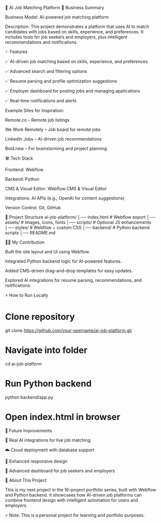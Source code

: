 🚀 AI Job Matching Platform
📌 Business Summary

Business Model: AI-powered job matching platform

Description: This project demonstrates a platform that uses AI to match candidates with jobs based on skills, experience, and preferences. It includes tools for job seekers and employers, plus intelligent recommendations and notifications.

✨ Features

✅ AI-driven job matching based on skills, experience, and preferences

✅ Advanced search and filtering options

✅ Resume parsing and profile optimization suggestions

✅ Employer dashboard for posting jobs and managing applications

✅ Real-time notifications and alerts

Example Sites for Inspiration:

Remote.co – Remote job listings

We Work Remotely – Job board for remote jobs

LinkedIn Jobs – AI-driven job recommendations

Bold.new – For brainstorming and project planning

🛠️ Tech Stack

Frontend: Webflow

Backend: Python

CMS & Visual Editor: Webflow CMS & Visual Editor

Integrations: AI APIs (e.g., OpenAI for content suggestions)

Version Control: Git, GitHub

📂 Project Structure
ai-job-platform/
│── index.html        # Webflow export
│── assets/           # Images, icons, fonts
│── scripts/          # Optional JS enhancements
│── styles/           # Webflow + custom CSS
│── backend/          # Python backend scripts
│── README.md

🧑‍💻 My Contribution

Built the site layout and UI using Webflow.

Integrated Python backend logic for AI-powered features.

Added CMS-driven drag-and-drop templates for easy updates.

Explored AI integrations for resume parsing, recommendations, and notifications.

⚡ How to Run Locally
# Clone repository
git clone https://github.com/your-username/ai-job-platform.git

# Navigate into folder
cd ai-job-platform

# Run Python backend
python backend/app.py

# Open index.html in browser

📌 Future Improvements

🔗 Real AI integrations for live job matching

☁️ Cloud deployment with database support

📱 Enhanced responsive design

🎨 Advanced dashboard for job seekers and employers

📖 About This Project

This is my next project in the 16-project portfolio series, built with Webflow and Python backend. It showcases how AI-driven job platforms can combine frontend design with intelligent automation for users and employers.

⚡ Note: This is a personal project for learning and portfolio purposes.
